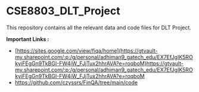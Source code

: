# CSE8803_DLT_Project
This repository contains all the relevant data and code files for DLT Project.

**Important Links :**

- [https://sites.google.com/view/fiqa/home](https://gtvault-my.sharepoint.com/:p:/g/personal/adhiman9_gatech_edu/EX7EfJgIK5ROkyiFEgGn9TkBGI-FW4iW_FJjTux2hhrAVA?e=roqboM)https://gtvault-my.sharepoint.com/:p:/g/personal/adhiman9_gatech_edu/EX7EfJgIK5ROkyiFEgGn9TkBGI-FW4iW_FJjTux2hhrAVA?e=roqboM
- https://github.com/czyssrs/FinQA/tree/main/code
